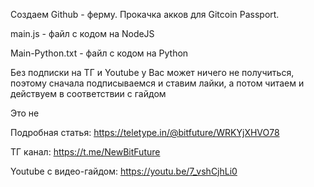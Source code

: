 Создаем Github - ферму. Прокачка акков для Gitcoin Passport.

main.js - файл с кодом на NodeJS

Main-Python.txt - файл с кодом на Python

Без подписки на ТГ и Youtube у Вас может ничего не получиться, поэтому сначала подписываемся и ставим лайки, а потом читаем и действуем в соответствии с гайдом 

Это не 

Подробная статья:  https://teletype.in/@bitfuture/WRKYjXHVO78


ТГ канал:   https://t.me/NewBitFuture


Youtube с видео-гайдом:  https://youtu.be/7_vshCjhLi0
